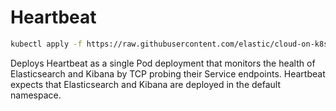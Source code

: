 # Heartbeat

```bash
kubectl apply -f https://raw.githubusercontent.com/elastic/cloud-on-k8s/2.1/config/recipes/beats/heartbeat_es_kb_health.yaml
```

Deploys Heartbeat as a single Pod deployment that monitors the health of Elasticsearch and Kibana by TCP probing their Service endpoints. Heartbeat expects that Elasticsearch and Kibana are deployed in the default namespace.

